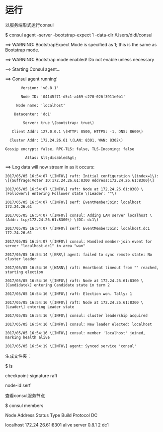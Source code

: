 # 运行

以服务端形式运行consul

$  consul agent -server -bootstrap-expect 1 -data-dir /Users/didi/consul

==&gt; WARNING: BootstrapExpect Mode is specified as 1; this is the same as Bootstrap mode.

==&gt; WARNING: Bootstrap mode enabled! Do not enable unless necessary

==&gt; Starting Consul agent...

==&gt; Consul agent running!

```
       Version: 'v0.8.1'

       Node ID: '04145f71-d5c1-a469-c270-026f3911e0b1'

     Node name: 'localhost'

    Datacenter: 'dc1'

        Server: true \(bootstrap: true\)

   Client Addr: 127.0.0.1 \(HTTP: 8500, HTTPS: -1, DNS: 8600\)

  Cluster Addr: 172.24.26.61 \(LAN: 8301, WAN: 8302\)

Gossip encrypt: false, RPC-TLS: false, TLS-Incoming: false

         Atlas: &lt;disabled&gt;
```

==&gt; Log data will now stream in as it occurs:

```
2017/05/05 16:54:07 \[INFO\] raft: Initial configuration \(index=1\): \[{Suffrage:Voter ID:172.24.26.61:8300 Address:172.24.26.61:8300}\]

2017/05/05 16:54:07 \[INFO\] raft: Node at 172.24.26.61:8300 \[Follower\] entering Follower state \(Leader: ""\)

2017/05/05 16:54:07 \[INFO\] serf: EventMemberJoin: localhost 172.24.26.61

2017/05/05 16:54:07 \[INFO\] consul: Adding LAN server localhost \(Addr: tcp/172.24.26.61:8300\) \(DC: dc1\)

2017/05/05 16:54:07 \[INFO\] serf: EventMemberJoin: localhost.dc1 172.24.26.61

2017/05/05 16:54:07 \[INFO\] consul: Handled member-join event for server "localhost.dc1" in area "wan"

2017/05/05 16:54:14 \[ERR\] agent: failed to sync remote state: No cluster leader

2017/05/05 16:54:16 \[WARN\] raft: Heartbeat timeout from "" reached, starting election

2017/05/05 16:54:16 \[INFO\] raft: Node at 172.24.26.61:8300 \[Candidate\] entering Candidate state in term 2

2017/05/05 16:54:16 \[INFO\] raft: Election won. Tally: 1

2017/05/05 16:54:16 \[INFO\] raft: Node at 172.24.26.61:8300 \[Leader\] entering Leader state

2017/05/05 16:54:16 \[INFO\] consul: cluster leadership acquired

2017/05/05 16:54:16 \[INFO\] consul: New leader elected: localhost

2017/05/05 16:54:16 \[INFO\] consul: member 'localhost' joined, marking health alive

2017/05/05 16:54:19 \[INFO\] agent: Synced service 'consul'
```

生成文件夹：

$ ls

checkpoint-signature    raft

node-id            serf

查看consul服务节点

$ consul members

Node       Address            Status  Type    Build  Protocol  DC

localhost  172.24.26.61:8301  alive   server  0.8.1  2         dc1

